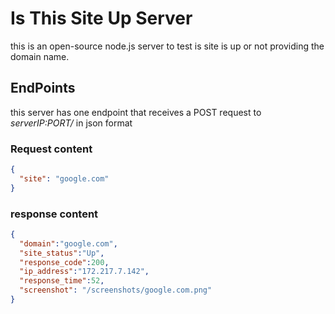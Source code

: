 # Is This Site Up Server

this is an open-source node.js server to test is site is up or not providing the domain name.

## EndPoints
this server has one endpoint that receives a POST request to *serverIP:PORT/* in json format

### Request content
```JSON
{
  "site": "google.com"
}
```

### response content

```JSON
{
  "domain":"google.com",
  "site_status":"Up",
  "response_code":200,
  "ip_address":"172.217.7.142",
  "response_time":52,
  "screenshot": "/screenshots/google.com.png"
}
```
